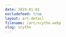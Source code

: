 ```yaml
---
date: 2019-01-01
excludefeed: true
layout: art-detail
filename: /art/scythe.webp
slug: scythe
---
```

